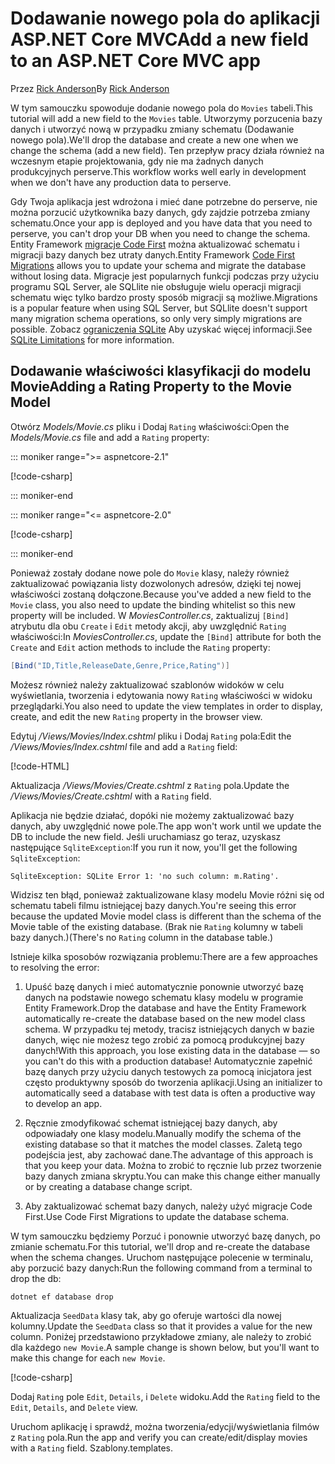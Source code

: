 <!-- This include not used by windows version -->
# <a name="add-a-new-field-to-an-aspnet-core-mvc-app"></a><span data-ttu-id="40d77-101">Dodawanie nowego pola do aplikacji ASP.NET Core MVC</span><span class="sxs-lookup"><span data-stu-id="40d77-101">Add a new field to an ASP.NET Core MVC app</span></span>

<span data-ttu-id="40d77-102">Przez [Rick Anderson](https://twitter.com/RickAndMSFT)</span><span class="sxs-lookup"><span data-stu-id="40d77-102">By [Rick Anderson](https://twitter.com/RickAndMSFT)</span></span>

<span data-ttu-id="40d77-103">W tym samouczku spowoduje dodanie nowego pola do `Movies` tabeli.</span><span class="sxs-lookup"><span data-stu-id="40d77-103">This tutorial will add a new field to the `Movies` table.</span></span> <span data-ttu-id="40d77-104">Utworzymy porzucenia bazy danych i utworzyć nową w przypadku zmiany schematu (Dodawanie nowego pola).</span><span class="sxs-lookup"><span data-stu-id="40d77-104">We'll drop the database and create a new one when we change the schema (add a new field).</span></span> <span data-ttu-id="40d77-105">Ten przepływ pracy działa również na wczesnym etapie projektowania, gdy nie ma żadnych danych produkcyjnych perserve.</span><span class="sxs-lookup"><span data-stu-id="40d77-105">This workflow works well early in development when we don't have any production data to perserve.</span></span>

<span data-ttu-id="40d77-106">Gdy Twoja aplikacja jest wdrożona i mieć dane potrzebne do perserve, nie można porzucić użytkownika bazy danych, gdy zajdzie potrzeba zmiany schematu.</span><span class="sxs-lookup"><span data-stu-id="40d77-106">Once your app is deployed and you have data that you need to perserve, you can't drop your DB when you need to change the schema.</span></span> <span data-ttu-id="40d77-107">Entity Framework [migracje Code First](/ef/core/get-started/aspnetcore/new-db) można aktualizować schematu i migracji bazy danych bez utraty danych.</span><span class="sxs-lookup"><span data-stu-id="40d77-107">Entity Framework [Code First Migrations](/ef/core/get-started/aspnetcore/new-db) allows you to update your schema and migrate the database without losing data.</span></span> <span data-ttu-id="40d77-108">Migracje jest popularnych funkcji podczas przy użyciu programu SQL Server, ale SQLlite nie obsługuje wielu operacji migracji schematu więc tylko bardzo prosty sposób migracji są możliwe.</span><span class="sxs-lookup"><span data-stu-id="40d77-108">Migrations is a popular feature when using SQL Server, but SQLlite doesn't support many migration schema operations, so only very simply migrations are possible.</span></span> <span data-ttu-id="40d77-109">Zobacz [ograniczenia SQLite](/ef/core/providers/sqlite/limitations) Aby uzyskać więcej informacji.</span><span class="sxs-lookup"><span data-stu-id="40d77-109">See [SQLite Limitations](/ef/core/providers/sqlite/limitations) for more information.</span></span>

## <a name="adding-a-rating-property-to-the-movie-model"></a><span data-ttu-id="40d77-110">Dodawanie właściwości klasyfikacji do modelu Movie</span><span class="sxs-lookup"><span data-stu-id="40d77-110">Adding a Rating Property to the Movie Model</span></span>

<span data-ttu-id="40d77-111">Otwórz *Models/Movie.cs* pliku i Dodaj `Rating` właściwości:</span><span class="sxs-lookup"><span data-stu-id="40d77-111">Open the *Models/Movie.cs* file and add a `Rating` property:</span></span>

::: moniker range=">= aspnetcore-2.1"

[!code-csharp[](~/tutorials/first-mvc-app/start-mvc/sample/MvcMovie21/Models/MovieDateRating.cs?highlight=12&name=snippet)]

::: moniker-end

::: moniker range="<= aspnetcore-2.0"

[!code-csharp[](~/tutorials/first-mvc-app/start-mvc/sample/MvcMovie/Models/MovieDateRating.cs?highlight=11&range=7-18)]

::: moniker-end

<span data-ttu-id="40d77-112">Ponieważ zostały dodane nowe pole do `Movie` klasy, należy również zaktualizować powiązania listy dozwolonych adresów, dzięki tej nowej właściwości zostaną dołączone.</span><span class="sxs-lookup"><span data-stu-id="40d77-112">Because you've added a new field to the `Movie` class, you also need to update the binding whitelist so this new property will be included.</span></span> <span data-ttu-id="40d77-113">W *MoviesController.cs*, zaktualizuj `[Bind]` atrybutu dla obu `Create` i `Edit` metody akcji, aby uwzględnić `Rating` właściwości:</span><span class="sxs-lookup"><span data-stu-id="40d77-113">In *MoviesController.cs*, update the `[Bind]` attribute for both the `Create` and `Edit` action methods to include the `Rating` property:</span></span>

```csharp
[Bind("ID,Title,ReleaseDate,Genre,Price,Rating")]
   ```

<span data-ttu-id="40d77-114">Możesz również należy zaktualizować szablonów widoków w celu wyświetlania, tworzenia i edytowania nowy `Rating` właściwości w widoku przeglądarki.</span><span class="sxs-lookup"><span data-stu-id="40d77-114">You also need to update the view templates in order to display, create, and edit the new `Rating` property in the browser view.</span></span>

<span data-ttu-id="40d77-115">Edytuj */Views/Movies/Index.cshtml* pliku i Dodaj `Rating` pola:</span><span class="sxs-lookup"><span data-stu-id="40d77-115">Edit the */Views/Movies/Index.cshtml* file and add a `Rating` field:</span></span>

[!code-HTML[](~/tutorials/first-mvc-app/start-mvc/sample/MvcMovie/Views/Movies/IndexGenreRating.cshtml?highlight=17,39&range=24-64)]

<span data-ttu-id="40d77-116">Aktualizacja */Views/Movies/Create.cshtml* z `Rating` pola.</span><span class="sxs-lookup"><span data-stu-id="40d77-116">Update the */Views/Movies/Create.cshtml* with a `Rating` field.</span></span>

<span data-ttu-id="40d77-117">Aplikacja nie będzie działać, dopóki nie możemy zaktualizować bazy danych, aby uwzględnić nowe pole.</span><span class="sxs-lookup"><span data-stu-id="40d77-117">The app won't work until we update the DB to include the new field.</span></span> <span data-ttu-id="40d77-118">Jeśli uruchamiasz go teraz, uzyskasz następujące `SqliteException`:</span><span class="sxs-lookup"><span data-stu-id="40d77-118">If you run it now, you'll get the following `SqliteException`:</span></span>

```
SqliteException: SQLite Error 1: 'no such column: m.Rating'.
```

<span data-ttu-id="40d77-119">Widzisz ten błąd, ponieważ zaktualizowane klasy modelu Movie różni się od schematu tabeli filmu istniejącej bazy danych.</span><span class="sxs-lookup"><span data-stu-id="40d77-119">You're seeing this error because the updated Movie model class is different than the schema of the Movie table of the existing database.</span></span> <span data-ttu-id="40d77-120">(Brak nie `Rating` kolumny w tabeli bazy danych.)</span><span class="sxs-lookup"><span data-stu-id="40d77-120">(There's no `Rating` column in the database table.)</span></span>

<span data-ttu-id="40d77-121">Istnieje kilka sposobów rozwiązania problemu:</span><span class="sxs-lookup"><span data-stu-id="40d77-121">There are a few approaches to resolving the error:</span></span>

1. <span data-ttu-id="40d77-122">Upuść bazę danych i mieć automatycznie ponownie utworzyć bazę danych na podstawie nowego schematu klasy modelu w programie Entity Framework.</span><span class="sxs-lookup"><span data-stu-id="40d77-122">Drop the database and have the Entity Framework automatically re-create the database based on the new model class schema.</span></span> <span data-ttu-id="40d77-123">W przypadku tej metody, tracisz istniejących danych w bazie danych, więc nie możesz tego zrobić za pomocą produkcyjnej bazy danych!</span><span class="sxs-lookup"><span data-stu-id="40d77-123">With this approach, you lose existing data in the database — so you can't do this with a production database!</span></span> <span data-ttu-id="40d77-124">Automatycznie zapełnić bazę danych przy użyciu danych testowych za pomocą inicjatora jest często produktywny sposób do tworzenia aplikacji.</span><span class="sxs-lookup"><span data-stu-id="40d77-124">Using an initializer to automatically seed a database with test data is often a productive way to develop an app.</span></span>

2. <span data-ttu-id="40d77-125">Ręcznie zmodyfikować schemat istniejącej bazy danych, aby odpowiadały one klasy modelu.</span><span class="sxs-lookup"><span data-stu-id="40d77-125">Manually modify the schema of the existing database so that it matches the model classes.</span></span> <span data-ttu-id="40d77-126">Zaletą tego podejścia jest, aby zachować dane.</span><span class="sxs-lookup"><span data-stu-id="40d77-126">The advantage of this approach is that you keep your data.</span></span> <span data-ttu-id="40d77-127">Można to zrobić to ręcznie lub przez tworzenie bazy danych zmiana skryptu.</span><span class="sxs-lookup"><span data-stu-id="40d77-127">You can make this change either manually or by creating a database change script.</span></span>

3. <span data-ttu-id="40d77-128">Aby zaktualizować schemat bazy danych, należy użyć migracje Code First.</span><span class="sxs-lookup"><span data-stu-id="40d77-128">Use Code First Migrations to update the database schema.</span></span>

<span data-ttu-id="40d77-129">W tym samouczku będziemy Porzuć i ponownie utworzyć bazę danych, po zmianie schematu.</span><span class="sxs-lookup"><span data-stu-id="40d77-129">For this tutorial, we'll drop and re-create the database when the schema changes.</span></span> <span data-ttu-id="40d77-130">Uruchom następujące polecenie w terminalu, aby porzucić bazy danych:</span><span class="sxs-lookup"><span data-stu-id="40d77-130">Run the following command from a terminal to drop the db:</span></span>

`dotnet ef database drop`

<span data-ttu-id="40d77-131">Aktualizacja `SeedData` klasy tak, aby go oferuje wartości dla nowej kolumny.</span><span class="sxs-lookup"><span data-stu-id="40d77-131">Update the `SeedData` class so that it provides a value for the new column.</span></span> <span data-ttu-id="40d77-132">Poniżej przedstawiono przykładowe zmiany, ale należy to zrobić dla każdego `new Movie`.</span><span class="sxs-lookup"><span data-stu-id="40d77-132">A sample change is shown below, but you'll want to make this change for each `new Movie`.</span></span>

[!code-csharp[](~/tutorials/first-mvc-app/start-mvc/sample/MvcMovie/Models/SeedDataRating.cs?name=snippet1&highlight=6)]

<span data-ttu-id="40d77-133">Dodaj `Rating` pole `Edit`, `Details`, i `Delete` widoku.</span><span class="sxs-lookup"><span data-stu-id="40d77-133">Add the `Rating` field to the `Edit`, `Details`, and `Delete` view.</span></span>

<span data-ttu-id="40d77-134">Uruchom aplikację i sprawdź, można tworzenia/edycji/wyświetlania filmów z `Rating` pola.</span><span class="sxs-lookup"><span data-stu-id="40d77-134">Run the app and verify you can create/edit/display movies with a `Rating` field.</span></span> <span data-ttu-id="40d77-135">Szablony.</span><span class="sxs-lookup"><span data-stu-id="40d77-135">templates.</span></span>

